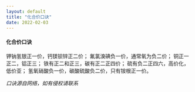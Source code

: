```yaml
---
layout: default
title: "化合价口诀"
date: 2022-02-03
---
```


#### 化合价口诀

钾钠氢银正一价，钙镁钡锌正二价；
氟氯溴碘负一价，通常氧为负二价；
铜正一正二，铝正三；
铁有正二和正三，碳有正二正四价；
硫有负二正四六，高价化，低价亚；
氢氧硝酸负一价，碳酸硫酸负二价，只有铵根正一价。

  
*口诀源自网络，如有侵权请联系*
